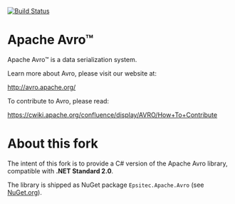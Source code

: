 [![Build Status](https://travis-ci.org/apache/avro.svg?branch=master)](https://travis-ci.org/apache/avro)

# Apache Avro™

Apache Avro™ is a data serialization system.

Learn more about Avro, please visit our website at:

  http://avro.apache.org/

To contribute to Avro, please read:

  https://cwiki.apache.org/confluence/display/AVRO/How+To+Contribute

# About this fork

The intent of this fork is to provide a C# version of the Apache Avro library,
compatible with **.NET Standard 2.0**.

The library is shipped as NuGet package `Epsitec.Apache.Avro` (see [NuGet.org](https://www.nuget.org/packages/Epsitec.Apache.Avro)).
